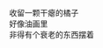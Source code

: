 <p class="has-line-data" data-line-start="3" data-line-end="6">收留一颗干瘪的橘子<br>
好像油画里<br>
非得有个衰老的东西摆着</p>
